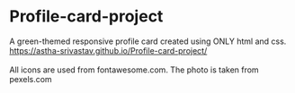 # Profile-card-project
A green-themed responsive profile card created using ONLY html and css.<br>
https://astha-srivastav.github.io/Profile-card-project/
<br><br>
All icons are used from fontawesome.com.
The photo is taken from pexels.com
